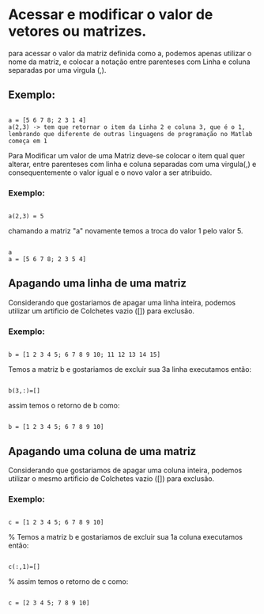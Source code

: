 
# Acessar e modificar o valor de vetores ou matrizes.

para acessar o valor da matriz definida como a, podemos apenas utilizar o nome da matriz, 
e colocar a notação entre parenteses com Linha e coluna separadas por uma virgula (,).
## Exemplo:

<pre><code>
a = [5 6 7 8; 2 3 1 4]
a(2,3) -> tem que retornar o item da Linha 2 e coluna 3, que é o 1, lembrando que diferente de outras linguagens de programação no Matlab começa em 1
</code></pre>


Para Modificar um valor de uma Matriz deve-se colocar o item qual quer alterar, 
entre parenteses com linha e coluna separadas com uma virgula(,) 
e consequentemente o valor igual e o novo valor a ser atribuido.
### Exemplo:

<pre><code>
a(2,3) = 5
</code></pre>

chamando a matriz "a" novamente temos a troca do valor 1 pelo valor 5.

<pre><code>
a
a = [5 6 7 8; 2 3 5 4]
</code></pre>

## Apagando uma linha de uma matriz

Considerando que gostariamos de apagar uma linha inteira, podemos
utilizar um artificio de Colchetes vazio ([]) para exclusão. 
### Exemplo:

<pre><code>
b = [1 2 3 4 5; 6 7 8 9 10; 11 12 13 14 15]
</code></pre>

Temos a matriz b e gostariamos de excluir sua 3a linha executamos então:

<pre><code>
b(3,:)=[]
</code></pre>

assim temos o retorno de b como:

<pre><code>
b = [1 2 3 4 5; 6 7 8 9 10]
</code></pre>

## Apagando uma coluna de uma matriz
Considerando que gostariamos de apagar uma coluna inteira, podemos
utilizar o mesmo artificio de Colchetes vazio ([]) para exclusão. 
### Exemplo:

<pre><code>
c = [1 2 3 4 5; 6 7 8 9 10]
</code></pre>

% Temos a matriz b e gostariamos de excluir sua 1a coluna executamos então:

<pre><code>
c(:,1)=[]
</code></pre>


% assim temos o retorno de c como:
<pre><code>
c = [2 3 4 5; 7 8 9 10]
</code></pre>
